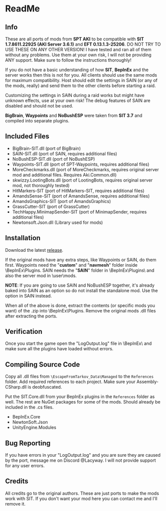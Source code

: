 # ReadMe
## Info
These are all ports of mods from **SPT AKI** to be compatible with **SIT 1.7.8611.22925 (AKI Server 3.6.1)** and **EFT 0.13.1.3-25206**. DO NOT TRY TO USE THESE ON ANY OTHER VERSION!
I have tested and ran all of them without any problems.
Use them at your own risk, I will not be providing ANY support. Make sure to follow the instructions thoroughly!

If you do not have a basic understanding of how **SIT**, **BepInEx** and the server works then this is not for you.
All clients should use the same mods for maximum compatibility.
Host should edit the settings in SAIN (or any of the mods, really) and send them to the other clients before starting a raid.

Customizing the settings in SAIN during a raid works but might have unknown effects, use at your own risk!
The debug features of SAIN are disabled and should not be used.

**BigBrain**, **Waypoints** and **NoBushESP** were taken from **SIT 3.7** and compiled into separate plugins.

## Included Files
 - BigBrain-SIT.dll (port of BigBrain)
 - SAIN-SIT.dll (port of SAIN, requires additional files)
 - NoBushESP-SIT.dll (port of NoBushESP)
 - Waypoints-SIT.dll (port of SPT-Waypoints, requires additional files)
 - MoreCheckmarks.dll (port of MoreCheckmarks, requires original server mod and additional files. Requires Aki.Common.dll)
 - skwizzy.LootingBots.dll (port of LootingBots, requires original server mod, not thoroughly tested)
 - HitMarkers-SIT (port of HitMarkers-SIT, requires additional files)
 - AmandsSense-SIT (port of AmandsSense, requires additional files)
 - AmandsGraphics-SIT (port of AmandsGraphics)
 - GrassCutter-SIT (port of GrassCutter)
 - TechHappy.MinimapSender-SIT (port of MinimapSender, requires additional files)
 - Newtonsoft.Json.dll (Library used for mods)

## Installation
Download the latest [release](https://github.com/Lacyway/SIT-Mod-Ports/releases/download/latest/SIT.Mods.Collection.zip).

If the original mods have any extra steps, like Waypoints or SAIN, do them first.
Waypoints need the "**custom**" and "**navmesh**" folder inside \BepInEx\Plugins\. SAIN needs the "**SAIN**" folder in \BepInEx\Plugins\ and also the server mod in \user\mods\.

**NOTE**: If you are going to use SAIN and NoBushESP together, it's already baked into SAIN as an option so do not install the standalone mod. Use the option in SAIN instead.

When all of the above is done, extract the contents (or specific mods you want) of the .zip into \BepInEx\Plugins\. Remove the original mods .dll files after extracting the ports.

## Verification
Once you start the game open the "LogOutput.log" file in \BepInEx\ and make sure all the plugins have loaded without errors.

## Compiling Source Code
Copy all .dll files from `\EscapeFromTarkov_Data\Managed` to the `References` folder. Add required references to each project.
Make sure your Assembly-CSharp.dll is deobfuscated.

Put the SIT.Core.dll from your BepInEx plugins in the `References` folder as well.
The rest are NuGet packages for some of the mods. Should already be included in the .cs files.
- BepInEx.Core
- NewtonSoft.Json
- UnityEngine.Modules

## Bug Reporting
If you have errors in your "LogOutput.log" and you are sure they are caused by the port, message me on Discord @Lacyway.
I will not provide support for any user errors.

## Credits
All credits go to the original authors. These are just ports to make the mods work with SIT.
If you don't want your mod here you can contact me and I'll remove it.
